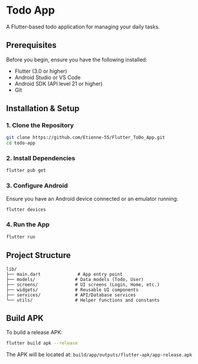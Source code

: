 # Todo App

A Flutter-based todo application for managing your daily tasks.

## Prerequisites

Before you begin, ensure you have the following installed:

- Flutter (3.0 or higher)
- Android Studio or VS Code
- Android SDK (API level 21 or higher)
- Git

## Installation & Setup

### 1. Clone the Repository
```bash
git clone https://github.com/Etienne-55/Flutter_ToDo_App.git
cd todo-app
```

### 2. Install Dependencies
```bash
flutter pub get
```

### 3. Configure Android
Ensure you have an Android device connected or an emulator running:
```bash
flutter devices
```

### 4. Run the App
```bash
flutter run
```

## Project Structure

```
lib/
├── main.dart              # App entry point
├── models/               # Data models (Todo, User)
├── screens/              # UI screens (Login, Home, etc.)
├── widgets/              # Reusable UI components
├── services/             # API/Database services
└── utils/                # Helper functions and constants
```

## Build APK

To build a release APK:
```bash
flutter build apk --release
```

The APK will be located at: `build/app/outputs/flutter-apk/app-release.apk`
